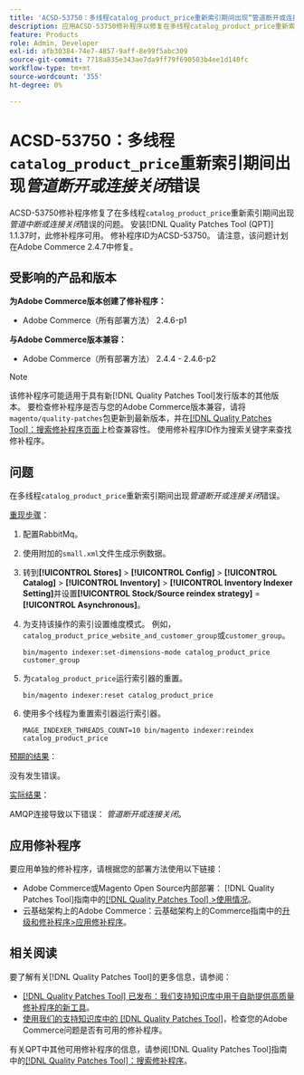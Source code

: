 ```yaml
---
title: 'ACSD-53750：多线程catalog_product_price重新索引期间出现“管道断开或连接关闭”错误'
description: 应用ACSD-53750修补程序以修复在多线程catalog_product_price重新索引期间出现*管道断开或连接关闭*错误的Adobe Commerce问题。
feature: Products
role: Admin, Developer
exl-id: afb30384-74e7-4857-9aff-8e99f5abc309
source-git-commit: 7718a835e343ae7da9ff79f690503b4ee1d140fc
workflow-type: tm+mt
source-wordcount: '355'
ht-degree: 0%

---
```


# ACSD-53750：多线程`catalog_product_price`重新索引期间出现&#x200B;*管道断开或连接关闭*&#x200B;错误

ACSD-53750修补程序修复了在多线程`catalog_product_price`重新索引期间出现&#x200B;*管道中断或连接关闭*&#x200B;错误的问题。 安装[!DNL Quality Patches Tool (QPT)] 1.1.37时，此修补程序可用。 修补程序ID为ACSD-53750。 请注意，该问题计划在Adobe Commerce 2.4.7中修复。

## 受影响的产品和版本

**为Adobe Commerce版本创建了修补程序：**

* Adobe Commerce（所有部署方法） 2.4.6-p1

**与Adobe Commerce版本兼容：**

* Adobe Commerce（所有部署方法） 2.4.4 - 2.4.6-p2

>[!NOTE]
>
>该修补程序可能适用于具有新[!DNL Quality Patches Tool]发行版本的其他版本。 要检查修补程序是否与您的Adobe Commerce版本兼容，请将`magento/quality-patches`包更新到最新版本，并在[[!DNL Quality Patches Tool]：搜索修补程序页面](https://experienceleague.adobe.com/tools/commerce-quality-patches/index.html)上检查兼容性。 使用修补程序ID作为搜索关键字来查找修补程序。

## 问题

在多线程`catalog_product_price`重新索引期间出现&#x200B;*管道断开或连接关闭*&#x200B;错误。

<u>重现步骤</u>：

1. 配置RabbitMq。
1. 使用附加的`small.xml`文件生成示例数据。
1. 转到&#x200B;**[!UICONTROL Stores]** > **[!UICONTROL Config]** > **[!UICONTROL Catalog]** > **[!UICONTROL Inventory]** > **[!UICONTROL Inventory Indexer Setting]**&#x200B;并设置&#x200B;**[!UICONTROL Stock/Source reindex strategy]** = **[!UICONTROL Asynchronous]**。
1. 为支持该操作的索引设置维度模式。 例如，`catalog_product_price_website_and_customer_group`或`customer_group`。

   ```
   bin/magento indexer:set-dimensions-mode catalog_product_price customer_group
   ```

1. 为`catalog_product_price`运行索引器的重置。

   ```
   bin/magento indexer:reset catalog_product_price
   ```

1. 使用多个线程为重置索引器运行索引器。

   ```
   MAGE_INDEXER_THREADS_COUNT=10 bin/magento indexer:reindex catalog_product_price
   ```

<u>预期的结果</u>：

没有发生错误。

<u>实际结果</u>：

AMQP连接导致以下错误： *管道断开或连接关闭*。

## 应用修补程序

要应用单独的修补程序，请根据您的部署方法使用以下链接：

* Adobe Commerce或Magento Open Source内部部署： [!DNL Quality Patches Tool]指南中的[[!DNL Quality Patches Tool] >使用情况](https://experienceleague.adobe.com/docs/commerce-operations/tools/quality-patches-tool/usage.html)。
* 云基础架构上的Adobe Commerce：云基础架构上的Commerce指南中的[升级和修补程序>应用修补程序](https://experienceleague.adobe.com/docs/commerce-cloud-service/user-guide/develop/upgrade/apply-patches.html)。

## 相关阅读

要了解有关[!DNL Quality Patches Tool]的更多信息，请参阅：

* [[!DNL Quality Patches Tool] 已发布：我们支持知识库中用于自助提供高质量修补程序的新工具](/help/announcements/adobe-commerce-announcements/magento-quality-patches-released-new-tool-to-self-serve-quality-patches.md)。
* [使用我们的支持知识库中的 [!DNL Quality Patches Tool]](/help/support-tools/patches-available-in-qpt-tool/check-patch-for-magento-issue-with-magento-quality-patches.md)，检查您的Adobe Commerce问题是否有可用的修补程序。

有关QPT中其他可用修补程序的信息，请参阅[!DNL Quality Patches Tool]指南中的[[!DNL Quality Patches Tool]：搜索修补程序](https://experienceleague.adobe.com/tools/commerce-quality-patches/index.html)。
